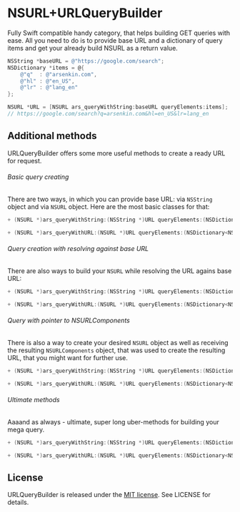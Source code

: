# NSURL+URLQueryBuilder

Fully Swift compatible handy category, that helps building GET queries with ease. All you need to do is to provide base URL and a dictionary of query items and get your already build NSURL as a return value.

``` objective-c
NSString *baseURL = @"https://google.com/search";
NSDictionary *items = @{
    @"q"  : @"arsenkin.com",
    @"hl" : @"en_US",
    @"lr" : @"lang_en"
};

NSURL *URL = [NSURL ars_queryWithString:baseURL queryElements:items];  
// https://google.com/search?q=arsenkin.com&hl=en_US&lr=lang_en
```

## Additional methods

URLQueryBuilder offers some more useful methods to create a ready URL for request.

###### Basic query creating  
There are two ways, in which you can provide base URL: via `NSString` object and via `NSURL` object. Here are the most basic classes for that:

``` objective-c
+ (NSURL *)ars_queryWithString:(NSString *)URL queryElements:(NSDictionary<NSString *,NSString *> *)queryElements;

+ (NSURL *)ars_queryWithURL:(NSURL *)URL queryElements:(NSDictionary<NSString *,NSString *> *)queryElements;
```

###### Query creation with resolving against base URL
There are also ways to build your `NSURL` while resolving the URL agains base URL:

``` objective-c
+ (NSURL *)ars_queryWithString:(NSString *)URL queryElements:(NSDictionary<NSString *, NSString *> *)queryElements resolveAgainstBaseURL:(BOOL)resolve;

+ (NSURL *)ars_queryWithURL:(NSURL *)URL queryElements:(NSDictionary<NSString *, NSString *> *)queryElements resolveAgainstBaseURL:(BOOL)resolve;
```

###### Query with pointer to NSURLComponents
There is also a way to create your desired `NSURL` object as well as receiving the resulting `NSURLComponents` object, that was used to create the resulting URL, that you might want for further use.

``` objective-c
+ (NSURL *)ars_queryWithString:(NSString *)URL queryElements:(NSDictionary<NSString *, NSString *> *)queryElements URLComponent:(NSURLComponents * _Nullable * _Nullable)URLComponent;

+ (NSURL *)ars_queryWithURL:(NSURL *)URL queryElements:(NSDictionary<NSString *, NSString *> *)queryElements URLComponent:(NSURLComponents * _Nullable * _Nullable)URLComponent;
```

###### Ultimate methods
Aaaand as always - ultimate, super long uber-methods for building your mega query.

``` objective-c
+ (NSURL *)ars_queryWithString:(NSString *)URL queryElements:(NSDictionary<NSString *, NSString *> *)queryElements resolveAgainstBaseURL:(BOOL)resolve URLComponent:(NSURLComponents * _Nullable * _Nullable)URLComponent;

+ (NSURL *)ars_queryWithURL:(NSURL *)URL queryElements:(NSDictionary<NSString *, NSString *> *)queryElements resolveAgainstBaseURL:(BOOL)resolve URLComponent:(NSURLComponents * _Nullable * _Nullable)URLComponent;
```

## License
URLQueryBuilder is released under the [MIT license](http://opensource.org/licenses/MIT). See LICENSE for details.

